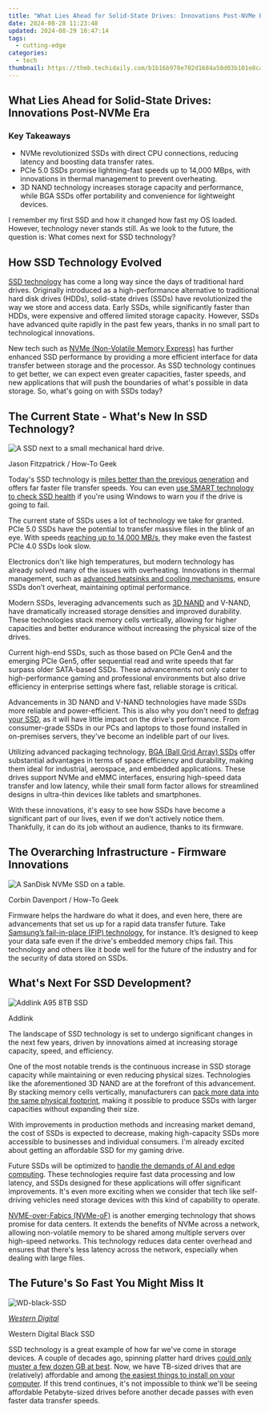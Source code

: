 ```yaml
---
title: "What Lies Ahead for Solid-State Drives: Innovations Post-NVMe Era"
date: 2024-08-28 11:23:48
updated: 2024-08-29 10:47:14
tags:
  - cutting-edge
categories:
  - tech
thumbnail: https://thmb.techidaily.com/b1b16b978e702d1684a58d03b101e8cae7dbba962afe3131815c9477f19cbcf4.jpg
---
```


## What Lies Ahead for Solid-State Drives: Innovations Post-NVMe Era

### Key Takeaways

* NVMe revolutionized SSDs with direct CPU connections, reducing latency and boosting data transfer rates.
* PCIe 5.0 SSDs promise lightning-fast speeds up to 14,000 MBps, with innovations in thermal management to prevent overheating.
* 3D NAND technology increases storage capacity and performance, while BGA SSDs offer portability and convenience for lightweight devices.

 I remember my first SSD and how it changed how fast my OS loaded. However, technology never stands still. As we look to the future, the question is: What comes next for SSD technology?

##  How SSD Technology Evolved

[SSD technology](https://some-approaches.techidaily.com/updated-the-gradual-glide-out-technique-for-audio-in-adobe-premiere-pro/) has come a long way since the days of traditional hard drives. Originally introduced as a high-performance alternative to traditional hard disk drives (HDDs), solid-state drives (SSDs) have revolutionized the way we store and access data. Early SSDs, while significantly faster than HDDs, were expensive and offered limited storage capacity. However, SSDs have advanced quite rapidly in the past few years, thanks in no small part to technological innovations.

 New tech such as [NVMe (Non-Volatile Memory Express)](https://digital-screen-recording.techidaily.com/new-2024-approved-audio-capture-for-post-review/) has further enhanced SSD performance by providing a more efficient interface for data transfer between storage and the processor. As SSD technology continues to get better, we can expect even greater capacities, faster speeds, and new applications that will push the boundaries of what's possible in data storage. So, what's going on with SSDs today?

##  The Current State - What's New In SSD Technology?

![A SSD next to a small mechanical hard drive.](https://static1.howtogeekimages.com/wordpress/wp-content/uploads/2024/02/52677080070_45eddcf555_o.jpg) 

Jason Fitzpatrick / How-To Geek  
  
 Today's SSD technology is [miles better than the previous generation](https://tools.techidaily.com) and offers far faster file transfer speeds. You can even [use SMART technology to check SSD health](https://data-wizards.techidaily.com/preserve-the-purity-of-your-productions/) if you're using Windows to warn you if the drive is going to fail.

 The current state of SSDs uses a lot of technology we take for granted. PCIe 5.0 SSDs have the potential to transfer massive files in the blink of an eye. With speeds [reaching up to 14,000 MB/s](https://www.pcmag.com/news/what-is-pci-express-50-and-why-does-it-matter-for-the-newest-ssds), they make even the fastest PCIe 4.0 SSDs look slow.

 Electronics don't like high temperatures, but modern technology has already solved many of the issues with overheating. Innovations in thermal management, such as [advanced heatsinks and cooling mechanisms](https://shop-links.co/link/?exclusive=1&publisher_slug=itechdaily19598&url=https%3A%2F%2Fwww.techtarget.com%2Fsearchstorage%2Fpost%2FUnderstand-SSD-overheating-and-what-to-do-about-it), ensure SSDs don’t overheat, maintaining optimal performance.

 Modern SSDs, leveraging advancements such as [3D NAND](https://www.enterprisestorageforum.com/hardware/3d-nand/) and V-NAND, have dramatically increased storage densities and improved durability. These technologies stack memory cells vertically, allowing for higher capacities and better endurance without increasing the physical size of the drives.

 Current high-end SSDs, such as those based on PCIe Gen4 and the emerging PCIe Gen5, offer sequential read and write speeds that far surpass older SATA-based SSDs. These advancements not only cater to high-performance gaming and professional environments but also drive efficiency in enterprise settings where fast, reliable storage is critical.

 Advancements in 3D NAND and V-NAND technologies have made SSDs more reliable and power-efficient. This is also why you don't need to [defrag your SSD](https://some-knowledge.techidaily.com/2024-approved-expanding-photography-quality/), as it will have little impact on the drive's performance. From consumer-grade SSDs in our PCs and laptops to those found installed in on-premises servers, they've become an indelible part of our lives.

 Utilizing advanced packaging technology, [BGA (Ball Grid Array) SSDs](https://www.simms.co.uk/tech-talk/what-is-bga-ssd/) offer substantial advantages in terms of space efficiency and durability, making them ideal for industrial, aerospace, and embedded applications. These drives support NVMe and eMMC interfaces, ensuring high-speed data transfer and low latency, while their small form factor allows for streamlined designs in ultra-thin devices like tablets and smartphones.

 With these innovations, it's easy to see how SSDs have become a significant part of our lives, even if we don't actively notice them. Thankfully, it can do its job without an audience, thanks to its firmware.

##  The Overarching Infrastructure - Firmware Innovations

![A SanDisk NVMe SSD on a table.](https://static1.howtogeekimages.com/wordpress/wp-content/uploads/2024/01/an-nvme-ssd.jpg) 

Corbin Davenport / How-To Geek  
  
 Firmware helps the hardware do what it does, and even here, there are advancements that set us up for a rapid data transfer future. Take [Samsung’s fail-in-place (FIP) technology](https://news.samsung.com/global/samsung-brings-revolutionary-software-innovation-to-pcie-gen4-ssds-for-maximized-storage-performance), for instance. It’s designed to keep your data safe even if the drive's embedded memory chips fail. This technology and others like it bode well for the future of the industry and for the security of data stored on SSDs.

##  What's Next For SSD Development?

![Addlink A95 8TB SSD](https://static1.howtogeekimages.com/wordpress/wp-content/uploads/2023/10/98919ff9-0296-418c-ada7-82ae5374-1.jpg) 

Addlink

 The landscape of SSD technology is set to undergo significant changes in the next few years, driven by innovations aimed at increasing storage capacity, speed, and efficiency.

 One of the most notable trends is the continuous increase in SSD storage capacity while maintaining or even reducing physical sizes. Technologies like the aforementioned 3D NAND are at the forefront of this advancement. By stacking memory cells vertically, manufacturers can [pack more data into the same physical footprint](https://www.tweaktown.com/news/99126/ssds-with-1000-layer-memory-chips-expected-in-2027-ultra-fast-20tb-nvme-drives-for-250/index.html), making it possible to produce SSDs with larger capacities without expanding their size.

 With improvements in production methods and increasing market demand, the cost of SSDs is expected to decrease, making high-capacity SSDs more accessible to businesses and individual consumers. I'm already excited about getting an affordable SSD for my gaming drive.

 Future SSDs will be optimized to [handle the demands of AI and edge computing](https://www.storagereview.com/review/high-capacity-ssds-enable-data-collection-and-ai-at-the-edge). These technologies require fast data processing and low latency, and SSDs designed for these applications will offer significant improvements. It's even more exciting when we consider that tech like self-driving vehicles need storage devices with this kind of capability to operate.

[NVME-over-Fabics (NVMe-oF)](https://www.techtarget.com/searchstorage/definition/NVMe-over-Fabrics-Nonvolatile-Memory-Express-over-Fabrics) is another emerging technology that shows promise for data centers. It extends the benefits of NVMe across a network, allowing non-volatile memory to be shared among multiple servers over high-speed networks. This technology reduces data center overhead and ensures that there's less latency across the network, especially when dealing with large files.

##  The Future's So Fast You Might Miss It

![WD-black-SSD](https://static1.howtogeekimages.com/wordpress/wp-content/uploads/2022/03/670d2aca.jpg) 

_[Western Digital](https://shop-links.co/link/?exclusive=1&publisher_slug=itechdaily19598&url=https%3A%2F%2Fwww.bestbuy.com%2Fsite%2Fwd-wd%255Fblack-sn850-1tb-internal-pcie-gen-4-x4-nvme-gaming-solid-state-drive-with-heatsink-for-ps5-and-desktops%2F6474398.p%3FskuId%3D6474398)_

Western Digital Black SSD

 SSD technology is a great example of how far we've come in storage devices. A couple of decades ago, spinning platter hard drives [could only muster a few dozen GB at best](https://www.pcworld.com/article/447531/the-astounding-evolution-of-the-hard-drive.html). Now, we have TB-sized drives that are (relatively) affordable and among [the easiest things to install on your computer](https://on-screen-recording.techidaily.com/new-simplifying-tasks-with-ez-grabber-techniques/). If this trend continues, it's not impossible to think we'll be seeing affordable Petabyte-sized drives before another decade passes with even faster data transfer speeds.

<ins class="adsbygoogle"
     style="display:block"
     data-ad-format="autorelaxed"
     data-ad-client="ca-pub-7571918770474297"
     data-ad-slot="1223367746"></ins>



<ins class="adsbygoogle"
     style="display:block"
     data-ad-client="ca-pub-7571918770474297"
     data-ad-slot="8358498916"
     data-ad-format="auto"
     data-full-width-responsive="true"></ins>
